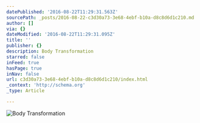 ```yaml
---
datePublished: '2016-08-22T11:29:31.563Z'
sourcePath: _posts/2016-08-22-c3d30a73-3e68-4ebf-b10a-d8c8d6d1c210.md
author: []
via: {}
dateModified: '2016-08-22T11:29:31.095Z'
title: ''
publisher: {}
description: Body Transformation
starred: false
inFeed: true
hasPage: true
inNav: false
url: c3d30a73-3e68-4ebf-b10a-d8c8d6d1c210/index.html
_context: 'http://schema.org'
_type: Article

---
```

![Body Transformation](https://the-grid-user-content.s3-us-west-2.amazonaws.com/d45e789e-7837-4688-a0a0-1b300f3e8822.jpg)